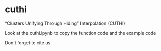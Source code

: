 # cuthi
“Clusters Unifying Through Hiding” Interpolation  (CUTHI)

Look at the cuthi.ipynb to copy the function code and the example code

Don't forget to cite us.
